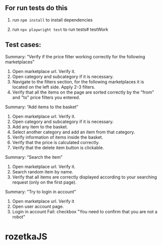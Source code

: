 


## For run tests do this

1. run `npm install` to install dependencies

2. run `npx playwright test` to run tests# testWork


## Test cases:
Summary: “Verify if the price filter working correctly for the following marketplaces”
1. Open marketplace url. Verify it.
2. Open category and subcategory if it is necessary.
3. Navigate to the filters section, for the following marketplaces it is located on the left side. Apply 2-3 filters.
4. Verify that all the items on the page are sorted correctly by the "from" and "to" price filters you entered.

Summary: “Add items to the basket”
1. Open marketplace url. Verify it.
2. Open category and subcategory if it is necessary.
3. Add any item to the basket.
4. Select another category and add an item from that category.
5. Verify information of items inside the basket.
6. Verify that the price is calculated correctly.
7. Verify that the delete item button is clickable.

Summary: “Search the item”
1. Open marketplace url. Verify it.
2. Search random item by name.
3. Verify that all items are correctly displayed according to your searching request (only on the first page).

Summary: ”Try to login in account”
1. Open marketplace url. Verify it 
2. Open user account page.
3. Login in account 
Fail: checkbox "You need to confirm that you are not a robot" 
# rozetkaJS
